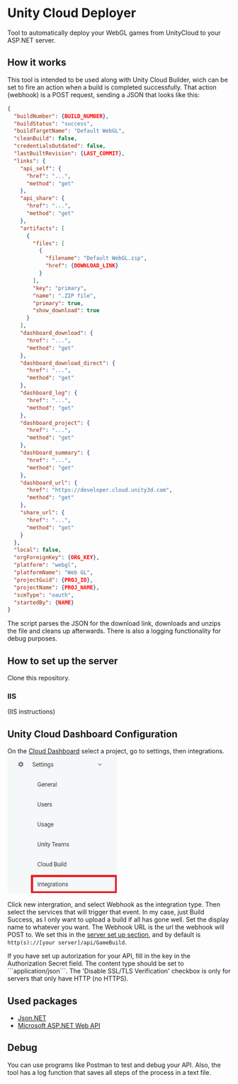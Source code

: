 # Unity Cloud Deployer
Tool to automatically deploy your WebGL games from UnityCloud to your ASP.NET server.

## How it works
This tool is intended to be used along with Unity Cloud Builder, wich can be set to fire an action when a build is completed successfully. That action (webhook) is a POST request, sending a JSON that looks like this:
```json
{
  "buildNumber": {BUILD_NUMBER},
  "buildStatus": "success",
  "buildTargetName": "Default WebGL",
  "cleanBuild": false,
  "credentialsOutdated": false,
  "lastBuiltRevision": {LAST_COMMIT},
  "links": {
    "api_self": {
      "href": "...",
      "method": "get"
    },
    "api_share": {
      "href": "...",
      "method": "get"
    },
    "artifacts": [
      {
        "files": [
          {
            "filename": "Default WebGL.zip",
            "href": {DOWNLOAD_LINK}
          }
        ],
        "key": "primary",
        "name": ".ZIP file",
        "primary": true,
        "show_download": true
      }
    ],
    "dashboard_download": {
      "href": "...",
      "method": "get"
    },
    "dashboard_download_direct": {
      "href": "...",
      "method": "get"
    },
    "dashboard_log": {
      "href": "...",
      "method": "get"
    },
    "dashboard_project": {
      "href": "...",
      "method": "get"
    },
    "dashboard_summary": {
      "href": "...",
      "method": "get"
    },
    "dashboard_url": {
      "href": "https://developer.cloud.unity3d.com",
      "method": "get"
    },
    "share_url": {
      "href": "...",
      "method": "get"
    }
  },
  "local": false,
  "orgForeignKey": {ORG_KEY},
  "platform": "webgl",
  "platformName": "Web GL",
  "projectGuid": {PROJ_ID},
  "projectName": {PROJ_NAME},
  "scmType": "oauth",
  "startedBy": {NAME}
}
```

The script parses the JSON for the download link, downloads and unzips the file and cleans up afterwards.
There is also a logging functionality for debug purposes.

## How to set up the server
Clone this repository.
### IIS
(IIS instructions)

## Unity Cloud Dashboard Configuration
On the [Cloud Dashboard](https://developer.cloud.unity3d.com/) select a project, go to settings, then integrations.
![Image](img/unity_config_01.PNG)

Click new intergration, and select Webhook as the integration type. Then select the services that will trigger that event. In my case, just Build Success, as I only want to upload a build if all has gone well.
Set the display name to whatever you want. The Webhook URL is the url the webhook will POST to. We set this in the [server set up section](##How-to-set-up-the-server), and by default is ```http(s)://[your server]/api/GameBuild```.

If you have set up autorization for your API, fill in the key in the Authorization Secret field.
The content type should be set to ´´´application/json´´´. The 'Disable SSL/TLS Verification' checkbox is only for servers that only have HTTP (no HTTPS).

## Used packages
- [Json.NET](https://www.newtonsoft.com/json)
- [Microsoft ASP.NET Web API](https://dotnet.microsoft.com/apps/aspnet/apis)

## Debug
You can use programs like Postman to test and debug your API. Also, the tool has a log function that saves all steps of the process in a text file.

